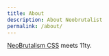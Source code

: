 ```yaml
---
title: About
description: About Neobrutalist
permalink: /about/
---
```


[NeoBrutalism CSS](https://github.com/OshekharO/Neubrutalism) meets 11ty.
